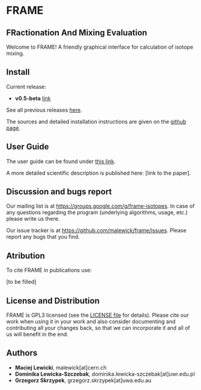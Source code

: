 # FRAME
## FRactionation And Mixing Evaluation

Welcome to FRAME! A friendly graphical interface for calculation of isotope mixing.


## Install

Current release:
 - **v0.5-beta** [link](https://github.com/malewick/frame/releases/tag/v0.5)

See all previous releases [here](https://github.com/malewick/frame/releases/).

The sources and detailed installation instructions are given on the [github page](https://github.com/malewick/frame).

## User Guide

The user guide can be found under [this link](user_guide.md).

A more detailed scientific description is published here: [link to the paper].


## Discussion and bugs report

Our mailing list is at https://groups.google.com/g/frame-isotopes. In case of any questions regarding the program (underlying algorithms, usage, etc.) please write us there.

Our issue tracker is at https://github.com/malewick/frame/issues. Please report any bugs that you find. 


## Atribution
To cite FRAME in publications use:

[to be filled]


## License and Distribution
FRAME is GPL3 licensed (see the [LICENSE file](https://github.com/malewick/frame/blob/main/LICENSE) for details). Please cite our work when using it in your work and also consider documenting and contributing all your changes back, so that we can incorporate it and all of us will benefit in the end.


## Authors
 - **Maciej Lewicki**, malewick[at]cern.ch
 - **Dominika Lewicka-Szczebak**, dominika.lewicka-szczebak[at]uwr.edu.pl
 - **Grzegorz Skrzypek**, grzegorz.skrzypek[at]uwa.edu.au
